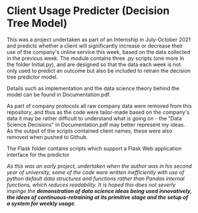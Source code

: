 # Client Usage Predicter (Decision Tree Model)
This was a project undertaken as part of an Internship in July-October 2021 and predicts whether a client will significantly increase or decrease their use of the company's online service this week, based on the data collected in the previous week. 
The module contains three .py scripts (one more in the folder Initial.py), and are designed so that the data each week is not only used to predict an outcome but also be included to retrain the decision tree predictor model.

Details such as implementation and the data science theory behind the model can be found in Documentation.pdf.

As part of company protocols all raw company data were removed from this repository, and thus as the code were tailor-made based on the company's data it may be rather difficult to understand what is going on - the "Data Science Decisions" in Documentation.pdf may better represent my ideas. As the output of the scripts contained client names, these were also removed when pushed to Github.


The Flask folder contains scripts which support a Flask Web application interface for the predictor

*As this was an early project, undertaken when the author was in his second year of university, some of the code were written inefficiently with use of python default data structures and functions rather than Pandas internal functions, which reduces readability. It is hoped this does not severly impinge the **demonstration of data science ideas being used innovatively, the ideas of continuous-retraining at its primitive stage and the setup of a system for weekly usage**.*
